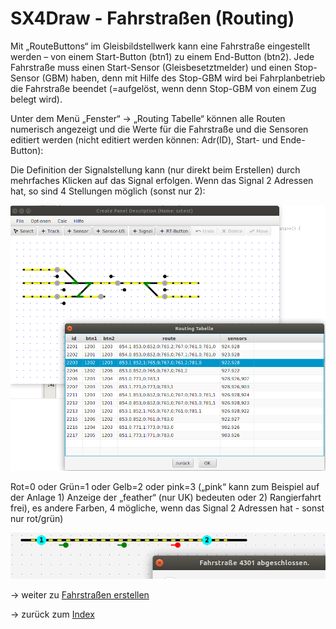 # SX4Draw - Fahrstraßen (Routing)

Mit „RouteButtons“ im Gleisbildstellwerk kann eine Fahrstraße eingestellt werden – von einem Start-Button (btn1) zu einem End-Button (btn2). Jede Fahrstraße muss einen Start-Sensor (Gleisbesetztmelder) und einen Stop-Sensor (GBM) haben, denn mit Hilfe des Stop-GBM wird bei Fahrplanbetrieb die Fahrstraße beendet (=aufgelöst, wenn denn Stop-GBM von einem Zug belegt wird). 

Unter dem Menü „Fenster“ → „Routing Tabelle“ können alle Routen numerisch angezeigt und die Werte für die Fahrstraße und die Sensoren editiert werden (nicht editiert werden können: Adr(ID), Start- und Ende-Button):

Die Definition der Signalstellung kann (nur direkt beim Erstellen) durch mehrfaches Klicken auf das Signal erfolgen. Wenn das Signal 2 Adressen hat, so sind 4 Stellungen möglich (sonst nur 2): 

![](img11.png)

Rot=0 oder Grün=1 oder Gelb=2 oder pink=3 („pink“ kann zum Beispiel auf der Anlage 1) Anzeige der „feather“ (nur UK) bedeuten oder 2) Rangierfahrt frei), es andere Farben, 4 mögliche, wenn das Signal 2 Adressen hat - sonst nur rot/grün)

![](img12.png)


-> weiter zu [Fahrstraßen erstellen](09-Fahrstrassen_erstellen.md)

-> zurück zum [Index](index.md)